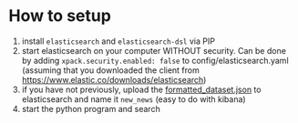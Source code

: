 # How to setup

1. install `elasticsearch` and `elasticsearch-dsl` via PIP
2. start elasticsearch on your computer WITHOUT security. Can be done by adding `xpack.security.enabled: false` to config/elasticsearch.yaml (assuming that you downloaded the client from https://www.elastic.co/downloads/elasticsearch)
3. if you have not previously, upload the [formatted_dataset.json](./formated_dataset.json) to elasticsearch and name it `new_news` (easy to do with kibana)
4. start the python program and search

